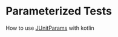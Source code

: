 # Parameterized Tests

How to use [JUnitParams](https://github.com/Pragmatists/JUnitParams) with kotlin
